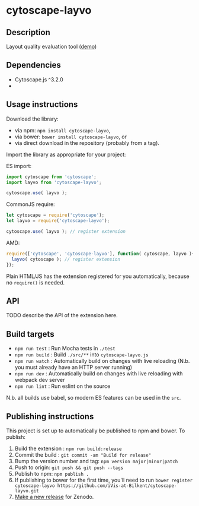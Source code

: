 cytoscape-layvo
================================================================================


## Description

Layout quality evaluation tool ([demo](https://iVis-at-Bilkent.github.io/cytoscape-layvo))

## Dependencies

 * Cytoscape.js ^3.2.0
 * <List your dependencies here please>


## Usage instructions

Download the library:
 * via npm: `npm install cytoscape-layvo`,
 * via bower: `bower install cytoscape-layvo`, or
 * via direct download in the repository (probably from a tag).

Import the library as appropriate for your project:

ES import:

```js
import cytoscape from 'cytoscape';
import layvo from 'cytoscape-layvo';

cytoscape.use( layvo );
```

CommonJS require:

```js
let cytoscape = require('cytoscape');
let layvo = require('cytoscape-layvo');

cytoscape.use( layvo ); // register extension
```

AMD:

```js
require(['cytoscape', 'cytoscape-layvo'], function( cytoscape, layvo ){
  layvo( cytoscape ); // register extension
});
```

Plain HTML/JS has the extension registered for you automatically, because no `require()` is needed.


## API

TODO describe the API of the extension here.


## Build targets

* `npm run test` : Run Mocha tests in `./test`
* `npm run build` : Build `./src/**` into `cytoscape-layvo.js`
* `npm run watch` : Automatically build on changes with live reloading (N.b. you must already have an HTTP server running)
* `npm run dev` : Automatically build on changes with live reloading with webpack dev server
* `npm run lint` : Run eslint on the source

N.b. all builds use babel, so modern ES features can be used in the `src`.


## Publishing instructions

This project is set up to automatically be published to npm and bower.  To publish:

1. Build the extension : `npm run build:release`
1. Commit the build : `git commit -am "Build for release"`
1. Bump the version number and tag: `npm version major|minor|patch`
1. Push to origin: `git push && git push --tags`
1. Publish to npm: `npm publish .`
1. If publishing to bower for the first time, you'll need to run `bower register cytoscape-layvo https://github.com/iVis-at-Bilkent/cytoscape-layvo.git`
1. [Make a new release](https://github.com/iVis-at-Bilkent/cytoscape-layvo/releases/new) for Zenodo.
